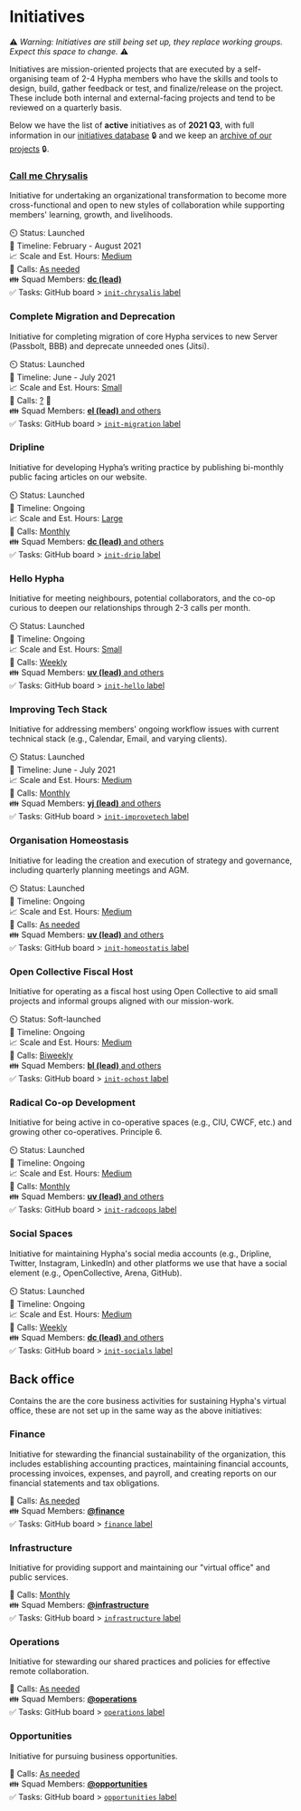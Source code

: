 # Initiatives

⚠️ _Warning: Initiatives are still being set up, they replace working groups. Expect this space to change._ ⚠️

Initiatives are mission-oriented projects that are executed by a self-organising team of 2-4 Hypha members who have the skills and tools to design, build, gather feedback or test, and finalize/release on the project. These include both internal and external-facing projects and tend to be reviewed on a quarterly basis. 

Below we have the list of **active** initiatives as of **2021 Q3**, with full information in our [initiatives database][members] 🔒 and we keep an [archive of our projects][projects] 🔒.

[projects]: https://github.com/hyphacoop/organizing-private/tree/master/initiatives-internal.

### [Call me Chrysalis][chrysalis]

Initiative for undertaking an organizational transformation to become more cross-functional and open to new styles of collaboration while supporting  members' learning, growth, and livelihoods.

⏲️ Status: Launched  
📑 Timeline: February - August 2021  
📈 Scale and Est. Hours: [Medium][hours]  
📅 Calls: [As needed][calendar]  
👪 Squad Members: [**dc (lead)**][members]  
✅ Tasks: GitHub board > [`init-chrysalis` label][l-chrysalis]  

[chrysalis]: https://github.com/hyphacoop/organizing/blob/master/_posts/initiatives/2021-02-17-call-me-chrysalis.md

### Complete Migration and Deprecation

Initiative for completing migration of core Hypha services to new Server (Passbolt, BBB) and deprecate unneeded ones (Jitsi).

⏲️ Status: Launched  
📑 Timeline: June - July 2021  
📈 Scale and Est. Hours: [Small][hours]  
📅 Calls: [?][calendar] 📝  
👪 Squad Members: [**el (lead)** and others][members]   
✅ Tasks: GitHub board > [`init-migration` label][l-migration]  

### Dripline

Initiative for developing Hypha’s writing practice by publishing bi-monthly public facing articles on our website.

⏲️ Status: Launched  
📑 Timeline: Ongoing  
📈 Scale and Est. Hours: [Large][hours]  
📅 Calls: [Monthly][calendar]   
👪 Squad Members: [**dc (lead)** and others][members]  
✅ Tasks: GitHub board > [`init-drip` label][l-drip]  

### Hello Hypha

Initiative for meeting neighbours, potential collaborators, and the co-op curious to deepen our relationships through 2-3 calls per month.

⏲️ Status: Launched  
📑 Timeline: Ongoing  
📈 Scale and Est. Hours: [Small][hours]  
📅 Calls: [Weekly][calendar]   
👪 Squad Members:  [**uv (lead)** and others][members]   
✅ Tasks: GitHub board > [`init-hello` label][l-hello] 

### Improving Tech Stack

Initiative for addressing members' ongoing workflow issues with current technical stack (e.g., Calendar, Email, and varying clients).

⏲️ Status: Launched   
📑 Timeline: June - July 2021   
📈 Scale and Est. Hours: [Medium][hours]   
📅 Calls: [Monthly][calendar]  
👪 Squad Members: [**yj (lead)** and others][members]   
✅ Tasks: GitHub board > [`init-improvetech` label][l-improvetech]  

### Organisation Homeostasis

Initiative for leading the creation and execution of strategy and governance, including quarterly planning meetings and AGM.

⏲️ Status: Launched   
📑 Timeline: Ongoing   
📈 Scale and Est. Hours: [Medium][hours]  
📅 Calls: [As needed][calendar]  
👪 Squad Members: [**uv (lead)** and others][members]   
✅ Tasks: GitHub board > [`init-homeostatis` label][l-homeostatis]  

### Open Collective Fiscal Host

Initiative for operating as a fiscal host using Open Collective to aid small projects and informal groups aligned with our mission-work. 

⏲️ Status: Soft-launched   
📑 Timeline: Ongoing   
📈 Scale and Est. Hours: [Medium][hours]   
📅 Calls: [Biweekly][calendar]   
👪 Squad Members: [**bl (lead)** and others][members]     
✅ Tasks: GitHub board > [`init-ochost` label][l-ochost]   

### Radical Co-op Development

Initiative for being active in co-operative spaces (e.g., CIU, CWCF, etc.) and growing other co-operatives. Principle 6. 

⏲️ Status: Launched   
📑 Timeline: Ongoing   
📈 Scale and Est. Hours: [Medium][hours]   
📅 Calls: [Monthly][calendar]    
👪 Squad Members: [**uv (lead)** and others][members]  
✅ Tasks: GitHub board > [`init-radcoops` label][l-radcoops]   

### Social Spaces

Initiative for maintaining Hypha's social media accounts (e.g., Dripline, Twitter, Instagram, LinkedIn) and other platforms we use that have a social element (e.g., OpenCollective, Arena, GitHub).

⏲️ Status: Launched   
📑 Timeline: Ongoing   
📈 Scale and Est. Hours: [Medium][hours]   
📅 Calls: [Weekly][calendar]    
👪 Squad Members: [**dc (lead)** and others][members]    
✅ Tasks: GitHub board > [`init-socials` label][l-socials]  


## Back office 

Contains the are the core business activities for sustaining Hypha's virtual office, these are not set up in the same way as the above initiatives:

### Finance

Initiative for stewarding the financial sustainability of the organization, this includes establishing accounting practices, maintaining financial accounts, processing invoices, expenses, and payroll, and creating reports on our financial statements and tax obligations.

📅 Calls: [As needed][calendar]    
👪 Squad Members: [**@finance**][t-fin]   
✅ Tasks: GitHub board > [`finance` label][l-fin]   

### Infrastructure

Initiative for providing support and maintaining our "virtual office" and public services.

📅 Calls: [Monthly][calendar]   
👪 Squad Members: [**@infrastructure**][t-inf]   
✅ Tasks: GitHub board > [`infrastructure` label][l-inf]   

### Operations

Initiative for stewarding our shared practices and policies for effective remote collaboration.

📅 Calls: [As needed][calendar]   
👪 Squad Members: [**@operations**][t-ops]   
✅ Tasks: GitHub board > [`operations` label][l-ops]   

### Opportunities

Initiative for pursuing business opportunities.

📅 Calls: [As needed][calendar]   
👪 Squad Members: [**@opportunities**][t-opp]   
✅ Tasks: GitHub board > [`opportunities` label][l-opp]   
 

<!-- Links: Important -->
[calendar]: https://link.hypha.coop/calendar
[projects]: https://link.hypha.coop/projects
[hours]: https://link.hypha.coop/hours
[members]: https://link.hypha.coop/initiatives

<!-- Links: Labels -->
[l-fin]: https://github.com/orgs/hyphacoop/projects/2?card_filter_query=label:"finance"
[l-opp]: https://github.com/orgs/hyphacoop/projects/2?card_filter_query=label:"opportunities"
[l-inf]: https://github.com/orgs/hyphacoop/projects/2?card_filter_query=label:"infrastructure"
[l-ops]: https://github.com/orgs/hyphacoop/projects/2?card_filter_query=label:"operations"
[l-chrysalis]: https://github.com/orgs/hyphacoop/projects/2?card_filter_query=label:"init-chrysalis"
[l-migration]: https://github.com/orgs/hyphacoop/projects/2?card_filter_query=label:"init-migration"
[l-drip ]: https://github.com/orgs/hyphacoop/projects/2?card_filter_query=label:"init-drip"
[l-hello]: https://github.com/orgs/hyphacoop/projects/2?card_filter_query=label:"init-hello"
[l-improvetech]: https://github.com/orgs/hyphacoop/projects/2?card_filter_query=label:"init-improvetech"
[l-homeostatis]: https://github.com/orgs/hyphacoop/projects/2?card_filter_query=label:"init-homeostatis"
[l-ochost]: https://github.com/orgs/hyphacoop/projects/2?card_filter_query=label:"init-ochost"
[l-radcoops]: https://github.com/orgs/hyphacoop/projects/2?card_filter_query=label:"init-radcoops"
[l-socials]: https://github.com/orgs/hyphacoop/projects/2?card_filter_query=label:"init-socials"

[t-opp]: https://github.com/orgs/hyphacoop/teams/opportunities/members
[t-fin]: https://github.com/orgs/hyphacoop/teams/finance/members
[t-gov]: https://github.com/orgs/hyphacoop/teams/governance/members 
[t-ops]: https://github.com/orgs/hyphacoop/teams/operations/members
[t-inf]: https://github.com/orgs/hyphacoop/teams/infrastructure/members
